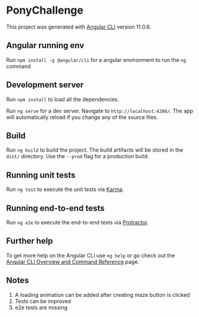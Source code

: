 # PonyChallenge

This project was generated with [Angular CLI](https://github.com/angular/angular-cli) version 11.0.6.

## Angular running env
Run `npm install -g @angular/cli` for a angular environment to run the `ng` command

## Development server

Run `npm install` to load all the dependencies.

Run `ng serve` for a dev server. Navigate to `http://localhost:4200/`. The app will automatically reload if you change any of the source files.

## Build

Run `ng build` to build the project. The build artifacts will be stored in the `dist/` directory. Use the `--prod` flag for a production build.

## Running unit tests

Run `ng test` to execute the unit tests via [Karma](https://karma-runner.github.io).

## Running end-to-end tests

Run `ng e2e` to execute the end-to-end tests via [Protractor](http://www.protractortest.org/).

## Further help

To get more help on the Angular CLI use `ng help` or go check out the [Angular CLI Overview and Command Reference](https://angular.io/cli) page.

## Notes
1. A loading animation can be added after creating maze button is clicked
2. Tests can be improved
3. e2e tests are missing

